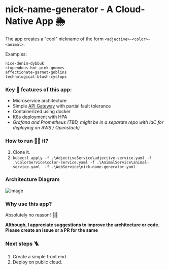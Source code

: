 # nick-name-generator - A Cloud-Native App 🌦️
The app creates a "cool" nickname of the form `<adjective>-<color>-<animal>`. 

Examples:
```
nice-denim-dybbuk
stupendous-hot-pink-gnomes
affectionate-garnet-goblins
technological-blush-cyclops
```

### Key 🔑 features of this app:
* Microservice architecture
* Simple [API Gateway](WebService/apigateway.js) with partial fault tolerance 
* Containerized using docker
* K8s deployment with HPA
* *Grafana and Prometheus (TBD, might be in a separate repo with IaC for deploying on AWS / Openstack)*


### How to run 🏃‍♀️ it?
1. Clone it.
2. `kubectl apply -f .\AdjectiveService\adjective-service.yaml -f .\ColorService\color-service.yaml -f .\AnimalService\animal-service.yaml  -f .\WebService\nick-name-generator.yaml`

### Architecture Diagram 
![image](https://user-images.githubusercontent.com/10389062/182759961-f6903bd1-2caa-4074-a4a8-d57518264eef.png)

### Why use this app? 
Absolutely no reason! 🤷‍♂️

**Although, I appreciate suggestions to improve the architecture or code. Please create an issue or a PR for the same**

### Next steps 🪜
1. Create a simple front end 
2. Deploy on public cloud.
